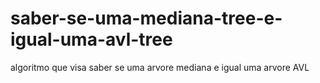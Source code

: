 # saber-se-uma-mediana-tree-e-igual-uma-avl-tree
algoritmo que visa saber se uma arvore mediana e igual uma arvore AVL

